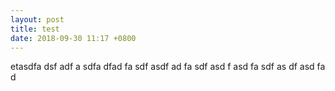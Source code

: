 ```yaml
---
layout: post
title: test
date: 2018-09-30 11:17 +0800
---
```


etasdfa
dsf
adf
a
sdfa
dfad
fa
sdf
asdf
ad
fa
sdf
asd
f
asd
fa
sdf
as
df
asd
fa
d
